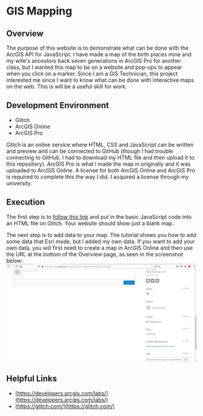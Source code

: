 # GIS Mapping

## Overview

The purpose of this website is to demonstrate what can be done with the ArcGIS API for JavaScript. I have made a map of the birth places mine and my wife's ancestors back seven generations in ArcGIS Pro for another class, but I wanted this map to be on a website and pop-ups to appear when you click on a marker. Since I am a GIS Technician, this project interested me since I want to know what can be done with interactive maps on the web. This is will be a useful skill for work.

## Development Environment

* Glitch
* ArcGIS Online
* ArcGIS Pro

Glitch is an online service where HTML, CSS and JavaScript can be written and preview and can be connected to GitHub (though I had trouble connecting to GitHub, I had to download my HTML file and then upload it to this repository). ArcGIS Pro is what I made the map in originally and it was uploaded to ArcGIS Online. A license for both ArcGIS Online and ArcGIS Pro is required to complete this the way I did. I acquired a license through my university.

## Execution

The first step is to [follow this link](https://developers.arcgis.com/labs/javascript/create-a-starter-app/) and put in the basic JavaScript code into an HTML file on Glitch. Your website should show just a blank map.

The next step is to add data to your map. The tutorial shows you how to add some data that Esri made, but I added my own data. If you want to add your own data, you will first need to create a map in ArcGIS Online and then use the URL at the bottom of the Overview page, as seen in the screenshot below:
![Screenshot of URL](1.jpg)

## Helpful Links

* [https://developers.arcgis.com/labs/](https://developers.arcgis.com/labs/)
* [https://glitch.com/](https://glitch.com/)
